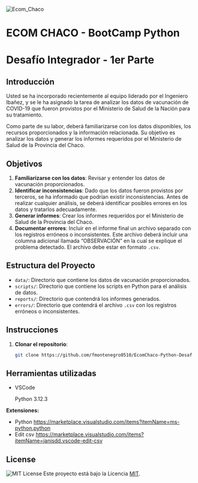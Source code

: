 
![Ecom_Chaco](https://encrypted-tbn0.gstatic.com/images?q=tbn:ANd9GcQ_QiYxSsQURB2uXtRhpGVtGLAvM2ko-BYLDw&s)


# ECOM CHACO - BootCamp Python
# Desafío Integrador - 1er Parte

## Introducción

Usted se ha incorporado recientemente al equipo liderado por el Ingeniero Ibañez, y se le ha asignado la tarea de analizar los datos de vacunación de COVID-19 que fueron provistos por el Ministerio de Salud de la Nación para su tratamiento.

Como parte de su labor, deberá familiarizarse con los datos disponibles, los recursos proporcionados y la información relacionada. Su objetivo es analizar los datos y generar los informes requeridos por el Ministerio de Salud de la Provincia del Chaco.

## Objetivos

1. **Familiarizarse con los datos**: Revisar y entender los datos de vacunación proporcionados.
2. **Identificar inconsistencias**: Dado que los datos fueron provistos por terceros, se ha informado que podrían existir inconsistencias. Antes de realizar cualquier análisis, se deberá identificar posibles errores en los datos y tratarlos adecuadamente.
3. **Generar informes**: Crear los informes requeridos por el Ministerio de Salud de la Provincia del Chaco.
4. **Documentar errores**: Incluir en el informe final un archivo separado con los registros erróneos o inconsistentes. Este archivo deberá incluir una columna adicional llamada “OBSERVACIÓN” en la cual se explique el problema detectado. El archivo debe estar en formato `.csv`.

## Estructura del Proyecto

- `data/`: Directorio que contiene los datos de vacunación proporcionados.
- `scripts/`: Directorio que contiene los scripts en Python para el análisis de datos.
- `reports/`: Directorio que contendrá los informes generados.
- `errors/`: Directorio que contendrá el archivo `.csv` con los registros erróneos o inconsistentes.

## Instrucciones

1. **Clonar el repositorio**:
   ```bash
   git clone https://github.com/fmontenegro0510/EcomChaco-Python-Desafio_I.git

## Herramientas utilizadas

- VSCode
   
   Python 3.12.3

**Extensiones:**
- Python https://marketplace.visualstudio.com/items?itemName=ms-python.python
- Edit csv https://marketplace.visualstudio.com/items?itemName=janisdd.vscode-edit-csv
## License

![MIT License](https://img.shields.io/badge/License-MIT-green.svg) Este proyecto está bajo la Licencia [MIT](https://choosealicense.com/licenses/mit/).

